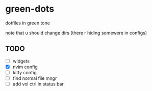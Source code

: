 # green-dots
dotfiles in green tone

note that u should change dirs (there r hiding somewere in configs)

## TODO
- [ ] widgets
- [x] nvim config
- [ ] kitty config
- [ ] find normal file mngr
- [ ] add vol ctrl in status bar
